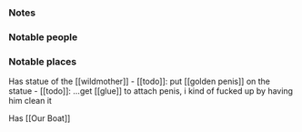 ### Notes

### Notable people

### Notable places
Has statue of the [[wildmother]]
    - [[todo]]: put [[golden penis]] on the statue
    - [[todo]]: ...get [[glue]] to attach penis, i kind of fucked up by having him clean it
    
Has [[Our Boat]]